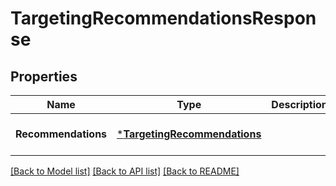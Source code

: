 # TargetingRecommendationsResponse

## Properties
Name | Type | Description | Notes
------------ | ------------- | ------------- | -------------
**Recommendations** | [***TargetingRecommendations**](TargetingRecommendations.md) |  | [optional] [default to null]

[[Back to Model list]](../README.md#documentation-for-models) [[Back to API list]](../README.md#documentation-for-api-endpoints) [[Back to README]](../README.md)


